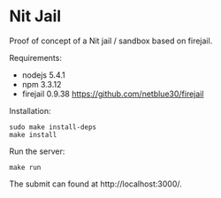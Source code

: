 # Nit Jail

Proof of concept of a Nit jail / sandbox based on firejail.

Requirements:
 * nodejs 5.4.1
 * npm 3.3.12
 * firejail 0.9.38 https://github.com/netblue30/firejail

Installation:

	sudo make install-deps
	make install

Run the server:

	make run

The submit can found at http://localhost:3000/.
